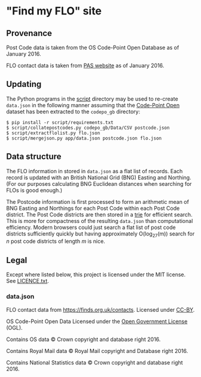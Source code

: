 # "Find my FLO" site

## Provenance

Post Code data is taken from the OS Code-Point Open Database as of January 2016.

FLO contact data is taken from [PAS website](https://finds.org.uk/) as of
January 2016.

## Updating

The Python programs in the [script](script/) directory may be used to re-create
``data.json`` in the following manner assuming that the [Code-Point
Open](https://www.ordnancesurvey.co.uk/business-and-government/products/code-point-open.html) dataset
has been extracted to the ``codepo_gb`` directory:

```console
$ pip install -r script/requirements.txt
$ script/collatepostcodes.py codepo_gb/Data/CSV postcode.json
$ script/extractflolist.py flo.json
$ script/mergejson.py app/data.json postcode.json flo.json
```

## Data structure

The FLO information in stored in ``data.json`` as a flat list of records. Each
record is updated with an British National Grid (BNG) Easting and Northing. (For
our purposes calculating BNG Euclidean distances when searching for FLOs is good
enough.)

The Postcode information is first processed to form an arithmetic mean of BNG
Easting and Northings for each Post Code within each Post Code district. The
Post Code districts are then stored in a
[trie](https://en.wikipedia.org/wiki/Trie) for efficient search. This is more
for compactness of the resulting ``data.json`` than computational efficiency.
Modern browsers could just search a flat list of post code districts
sufficiently quickly but having approximately O(log<sub>27</sub>(m)) search for
*n* post code districts of length *m* is nice.

## Legal

Except where listed below, this project is licensed under the MIT license. See
[LICENCE.txt](LICENCE.txt).

### data.json

FLO contact data from https://finds.org.uk/contacts. Licensed under
[CC-BY](http://creativecommons.org/licenses/by/3.0/).

OS Code-Point Open Data Licensed under the
[Open Government License](http://www.nationalarchives.gov.uk/doc/open-government-licence/version/3/) (OGL).

Contains OS data © Crown copyright and database right 2016.

Contains Royal Mail data © Royal Mail copyright and Database right 2016.

Contains National Statistics data © Crown copyright and database right 2016.

